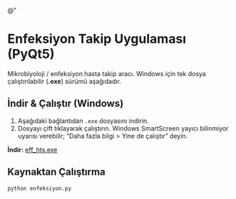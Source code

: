 @"
# Enfeksiyon Takip Uygulaması (PyQt5)

Mikrobiyoloji / enfeksiyon hasta takip aracı. Windows için tek dosya çalıştırılabilir (**.exe**) sürümü aşağıdadır.

## İndir & Çalıştır (Windows)
1. Aşağıdaki bağlantıdan `.exe` dosyasını indirin.
2. Dosyayı çift tıklayarak çalıştırın. Windows SmartScreen yayıcı bilinmiyor uyarısı verebilir; “Daha fazla bilgi > Yine de çalıştır” deyin.

**İndir:** [eff_hts.exe](#indir-baglantisi-buraya-gelecek)

## Kaynaktan Çalıştırma
```bash
python enfeksiyon.py
